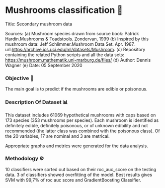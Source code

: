 # Mushrooms classification :mushroom:

Title: Secondary mushroom data

Sources:
	(a) Mushroom species drawn from source book: Patrick Hardin.Mushrooms & Toadstools. Zondervan, 1999
  (b) Inspired by this mushroom data: Jeff Schlimmer.Mushroom Data Set. Apr. 1987. url:https://archive.ics.uci.edu/ml/datasets/Mushroom.
	(c) Repository containing the related Python scripts and all the data sets: https://mushroom.mathematik.uni-marburg.de/files/ 
	(d) Author: Dennis Wagner
	(e) Date: 05 September 2020

### Objective 🎯
The main goal is to predict if the mushrooms are edible or poisonous. 

### Description Of Dataset 📊 
This dataset includes 61069 hypothetical mushrooms with caps based on 173 species (353 mushrooms per species). Each mushroom is identified as definitely edible, definitely poisonous, or of unknown edibility and not recommended (the latter class was combined with the poisonous class). 
Of the 20 variables, 17 are nominal and 3 are metrical.

Appropriate graphs and metrics were generated for the data analysis.

### Methodology ⚙️
10 classifiers were sorted out based on their roc_auc_score on the testing data. 3 of classifiers showed overfitting of the model. Best results gives SVM with 99,7% of roc auc score and GradientBoosting Classifier.
